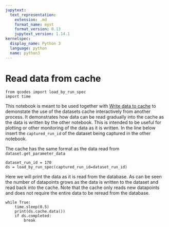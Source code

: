 ```yaml
---
jupytext:
  text_representation:
    extension: .md
    format_name: myst
    format_version: 0.13
    jupytext_version: 1.14.1
kernelspec:
  display_name: Python 3
  language: python
  name: python3
---
```


# Read data from cache

```{code-cell} ipython3
from qcodes import load_by_run_spec
import time
```

This notebook is meant to be used together with [Write data to cache](./write_for_caching.ipynb) to demonstate the use of the datasets cache interactively from another process. It demonstrates how data can be read gradually into the cache as the data is written by the other notebook. This is intended to be useful for plotting or other monitoring of the data as it is written. In the line below insert the ``captured_run_id`` of the dataset being captured in the other notebook.

The cache has the same format as the data read from `dataset.get_parameter_data` 

```{code-cell} ipython3
dataset_run_id = 170
ds = load_by_run_spec(captured_run_id=dataset_run_id)
```

Here we will print the data as it is read from the database. As can be seen the number of datapoints grows as the data is written to the dataset and read back into the cache. Note that the cache only reads new datapoints and does not require the entire data to be reread from the database.

```{code-cell} ipython3
while True:
    time.sleep(0.5)
    print(ds.cache.data())
    if ds.completed:
        break
```
